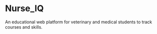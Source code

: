 # Nurse_IQ
An educational web platform for veterinary and medical students to track courses and skills.
